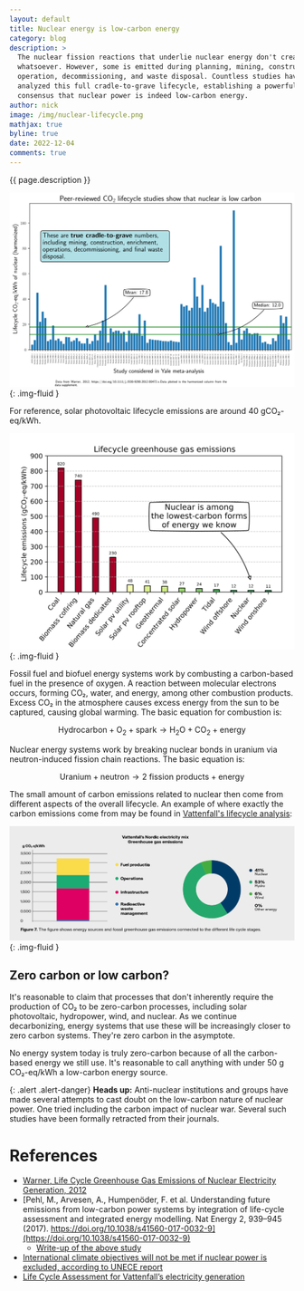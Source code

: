 ```yaml
---
layout: default
title: Nuclear energy is low-carbon energy
category: blog
description: >
  The nuclear fission reactions that underlie nuclear energy don't create any CO₂
  whatsoever. However, some is emitted during planning, mining, construction,
  operation, decommissioning, and waste disposal. Countless studies have
  analyzed this full cradle-to-grave lifecycle, establishing a powerful
  consensus that nuclear power is indeed low-carbon energy.
author: nick
image: /img/nuclear-lifecycle.png
mathjax: true
byline: true
date: 2022-12-04
comments: true
---
```


<div class="row">
<div class="col-md-8" markdown="1">

{{ page.description }}

![Nuclear low carbon plot](/img/nuclear-lifecycle.svg){: .img-fluid }

For reference, solar photovoltaic lifecycle emissions are around 40 gCO₂-eq/kWh.

![All low carbon plot](/img/lifecycle-carbon-emissions_opt.svg){: .img-fluid }

Fossil fuel and biofuel energy systems work by combusting a carbon-based fuel
in the presence of oxygen. A reaction between molecular electrons occurs,
forming CO₂, water, and energy, among other combustion products. Excess CO₂
in the atmosphere causes excess energy from the sun to be captured, causing
global warming. The basic equation for combustion is:

$$\text{Hydrocarbon} + \text{O}_2 + \text{spark} \rightarrow \text{H}_2\text{O} + \text{CO}_{2} + \text{energy}$$

Nuclear energy systems work by breaking nuclear bonds in uranium via neutron-induced
fission chain reactions. The basic equation is:

$$\text{Uranium} + \text{neutron} \rightarrow \text{2 fission products} + \text{energy}$$

The small amount of carbon emissions related to nuclear then come from different
aspects of the overall lifecycle. An example of where exactly the carbon
emissions come from may be found in [Vattenfall's lifecycle analysis](https://group.vattenfall.com/dk/siteassets/danmark/om-os/baeredygtighed/vattenfall-lca-brochure.pdf):

![Vattenfall nuclear LCA](/img/vattenfall-co2.png){: .img-fluid }

## Zero carbon or low carbon?

It's reasonable to claim that processes that don't inherently require the
production of CO₂ to be zero-carbon processes, including solar photovoltaic,
hydropower, wind, and nuclear. As we continue decarbonizing, energy systems
that use these will be increasingly closer to zero carbon systems. They're zero
carbon in the asymptote.

No energy system today is truly zero-carbon because of all the carbon-based energy
we still use. It's reasonable to call anything with under 50 g CO₂-eq/kWh a low-carbon
energy source.

{: .alert .alert-danger}
**Heads up:** Anti-nuclear institutions and groups have made several attempts to
cast doubt on the low-carbon nature of nuclear power. One tried including the
carbon impact of nuclear war. Several such studies have been formally retracted
from their journals.

# References

- [Warner, Life Cycle Greenhouse Gas Emissions of Nuclear Electricity Generation, 2012](https://doi.org/10.1111/j.1530-9290.2012.00472.x)
- [Pehl, M., Arvesen, A., Humpenöder, F. et al. Understanding future emissions from low-carbon power systems by integration of life-cycle assessment and integrated energy modelling. Nat Energy 2, 939–945 (2017). https://doi.org/10.1038/s41560-017-0032-9](https://doi.org/10.1038/s41560-017-0032-9)
  - [Write-up of the above study](https://www.carbonbrief.org/solar-wind-nuclear-amazingly-low-carbon-footprints)
- [International climate objectives will not be met if nuclear power is excluded, according to UNECE report](https://unece.org/climate-change/press/international-climate-objectives-will-not-be-met-if-nuclear-power-excluded)
- [Life Cycle Assessment for Vattenfall’s electricity generation](https://group.vattenfall.com/dk/siteassets/danmark/om-os/baeredygtighed/vattenfall-lca-brochure.pdf)

</div>
</div>

